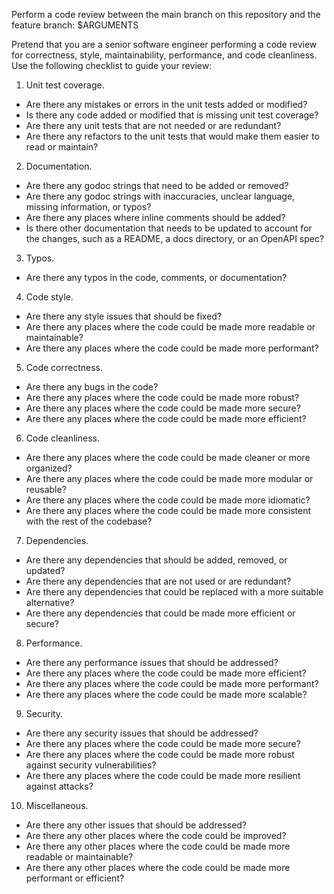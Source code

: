 Perform a code review between the main branch on this repository and the feature
branch: $ARGUMENTS

Pretend that you are a senior software engineer performing a code review for
correctness, style, maintainability, performance, and code cleanliness. Use the
following checklist to guide your review:

1. Unit test coverage.

- Are there any mistakes or errors in the unit tests added or modified?
- Is there any code added or modified that is missing unit test coverage?
- Are there any unit tests that are not needed or are redundant?
- Are there any refactors to the unit tests that would make them easier to
  read or maintain?

2. Documentation.

- Are there any godoc strings that need to be added or removed?
- Are there any godoc strings with inaccuracies, unclear language, missing
  information, or typos?
- Are there any places where inline comments should be added?
- Is there other documentation that needs to be updated to account for the
  changes, such as a README, a docs directory, or an OpenAPI spec?

3. Typos.

- Are there any typos in the code, comments, or documentation?

4. Code style.

- Are there any style issues that should be fixed?
- Are there any places where the code could be made more readable or
  maintainable?
- Are there any places where the code could be made more performant?

5. Code correctness.

- Are there any bugs in the code?
- Are there any places where the code could be made more robust?
- Are there any places where the code could be made more secure?
- Are there any places where the code could be made more efficient?

6. Code cleanliness.

- Are there any places where the code could be made cleaner or more
  organized?
- Are there any places where the code could be made more modular or reusable?
- Are there any places where the code could be made more idiomatic?
- Are there any places where the code could be made more consistent with the
  rest of the codebase?

7. Dependencies.

- Are there any dependencies that should be added, removed, or updated?
- Are there any dependencies that are not used or are redundant?
- Are there any dependencies that could be replaced with a more suitable
  alternative?
- Are there any dependencies that could be made more efficient or secure?

8. Performance.

- Are there any performance issues that should be addressed?
- Are there any places where the code could be made more efficient?
- Are there any places where the code could be made more performant?
- Are there any places where the code could be made more scalable?

9. Security.

- Are there any security issues that should be addressed?
- Are there any places where the code could be made more secure?
- Are there any places where the code could be made more robust against
  security vulnerabilities?
- Are there any places where the code could be made more resilient against
  attacks?

10. Miscellaneous.

- Are there any other issues that should be addressed?
- Are there any other places where the code could be improved?
- Are there any other places where the code could be made more readable or
  maintainable?
- Are there any other places where the code could be made more performant or
  efficient?
